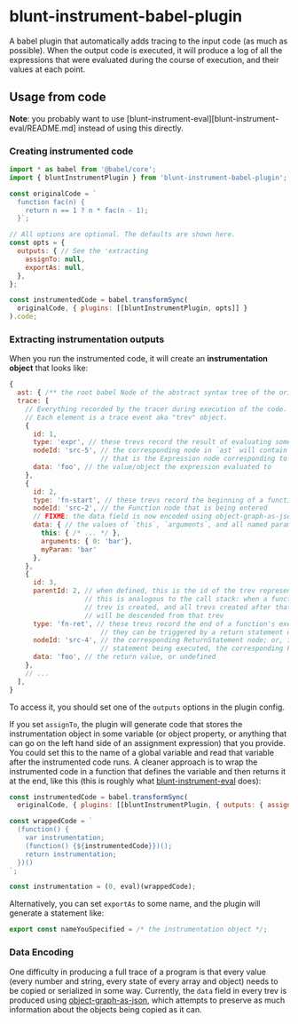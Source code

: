 # blunt-instrument-babel-plugin

A babel plugin that automatically adds tracing to the input code (as much as possible).
When the output code is executed, it will produce a log of all the expressions that were evaluated during the course of execution, and their values at each point.

## Usage from code

**Note**: you probably want to use [blunt-instrument-eval][blunt-instrument-eval/README.md] instead of using this directly.

### Creating instrumented code

```javascript
import * as babel from '@babel/core';
import { bluntInstrumentPlugin } from 'blunt-instrument-babel-plugin';

const originalCode = `
  function fac(n) {
    return n == 1 ? n * fac(n - 1);
  }`;

// All options are optional. The defaults are shown here.
const opts = {
  outputs: { // See the 'extracting
    assignTo: null,
    exportAs: null,
  },
};

const instrumentedCode = babel.transformSync(
  originalCode, { plugins: [[bluntInstrumentPlugin, opts]] }
).code;
```

### Extracting instrumentation outputs

When you run the instrumented code, it will create an **instrumentation object** that looks like:

```javascript
{
  ast: { /** the root babel Node of the abstract syntax tree of the original code */ },
  trace: [
    // Everything recorded by the tracer during execution of the code.
    // Each element is a trace event aka "trev" object.
    {
      id: 1,
      type: 'expr', // these trevs record the result of evaluating some expression
      nodeId: 'src-5', // the corresponding node in `ast` will contain a field `extra.biNodeId` that matches this;
                       // that is the Expression node corresponding to the expression that was evaluated
      data: 'foo', // the value/object the expression evaluated to
    },
    {
      id: 2,
      type: 'fn-start', // these trevs record the beginning of a function's execution
      nodeId: 'src-2', // the Function node that is being entered
      // FIXME: the data field is now encoded using object-graph-as-json, as mentioned below, so it actually looks slightly different than this
      data: { // the values of `this`, `arguments`, and all named parameters, at the beginning of the function's execution
        this: { /* ... */ },
        arguments: { 0: 'bar'},
        myParam: 'bar'
      },
    },
    {
      id: 3,
      parentId: 2, // when defined, this is the id of the trev representing the enclosing context.
                   // this is analogous to the call stack: when a function is called, an fn-start
                   // trev is created, and all trevs created after that until the function returns
                   // will be descended from that trev
      type: 'fn-ret', // these trevs record the end of a function's execution
                       // they can be triggered by a return statement or after the last statement in a function executes
      nodeId: 'src-4', // the corresponding ReturnStatement node; or, if the end of the function was reached without a return
                       // statement being executed, the corresponding Function node
      data: 'foo', // the return value, or undefined
    },
    // ...
  ],
}
```

To access it, you should set one of the `outputs` options in the plugin config.

If you set `assignTo`, the plugin will generate code that stores the instrumentation object in some variable (or object property, or anything that can go on the left hand side of an assignment expression) that you provide.
You could set this to the name of a global variable and read that variable after the instrumented code runs.
A cleaner approach is to wrap the instrumented code in a function that defines the variable and then returns it at the end, like this (this is roughly what [blunt-instrument-eval][blunt-instrument-eval] does):

```javascript
const instrumentedCode = babel.transformSync(
  originalCode, { plugins: [[bluntInstrumentPlugin, { outputs: { assignTo: 'instrumentation' }}]]});

const wrappedCode = `
  (function() {
    var instrumentation;
    (function() {${instrumentedCode}})();
    return instrumentation;
  })()
`;

const instrumentation = (0, eval)(wrappedCode);
```

Alternatively, you can set `exportAs` to some name, and the plugin will generate a statement like:

```javascript
export const nameYouSpecified = /* the instrumentation object */;
```

### Data Encoding

One difficulty in producing a full trace of a program is that every value (every number and string, every state of every array and object) needs to be copied or serialized in some way.
Currently, the `data` field in every trev is produced using [object-graph-as-json][object-graph-as-json], which attempts to preserve as much information about the objects being copied as it can.

[blunt-instrument-eval]: ../blunt-instrument-eval/README.md
[object-graph-as-json]: https://github.com/brokensandals/object-graph-as-json
